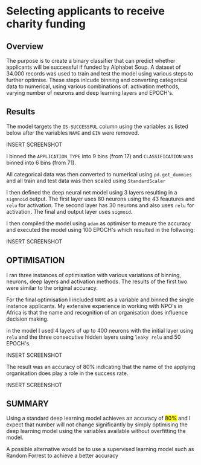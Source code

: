 # Selecting applicants to receive charity funding

## Overview
The purpose is to create a binary classifier that can predict  whether applicants will be successful if funded by Alphabet Soup. 
A dataset of 34.000 records was used to train and test the model using various steps to further optimise. These steps inlcude binning and converting categorical data to numerical, using various combinations of: activation  methods, varying number of neurons and deep learning layers and EPOCH's.

## Results
The model targets the `IS-SUCCESSFUL` column using the variables as listed below after the variables `NAME` and `EIN` were removed.

INSERT SCREENSHOT

I binned the `APPLICATION_TYPE` into 9 bins (from 17) and  `CLASSIFICATION` was binned into 6 bins (from 71).

All categorical data was then converted to numerical using `pd.get_dummies` and all train and test data was then scaled using `StandardScaler`

I then defined the deep neural net model using 3 layers resulting in a `sigmnoid` output. The first layer uses 80 neurons using the 43 feautures and `relu` for activation.
The second layer has 30 neurons and also uses `relu` for activation.
The final and output layer uses `sigmoid`.

I then compiled the model using `adam` as optimiser to meaure the accuracy and executed the model using 100 EPOCH's which resulted in the follwoing:

INSERT SCREENSHOT


## OPTIMISATION
I ran three instances of optimisation with various variations of binning, neurons, deep layers and activation methods. The results of the first two were similar to the original accuracy.

For the final optimisation I included `NAME` as a variable and binned the single instance applicants. My extensive experience in working with NPO's in Africa is that the name and recognition of an organisation does influence decision making. 

in the model I used 4 layers of up to 400 neurons with the initial layer using `relu` and the three consecutive hidden layers using `leaky relu` and 50 EPOCH's.

INSERT SCREENSHOT

The result was an accuracy of 80% indicating that the name of the applying organisation does play a role in the success rate.  

INSERT SCREENSHOT


## SUMMARY
Using a standard deep learning model achieves an accuracy of <mark>80%</mark> and I expect that number will not change significantly by simply optimising the deep learning model using the variables available without overfitting the model.

A possible alternative would be to use a supervised learning model such as Random Forrest to achieve a better accuracy